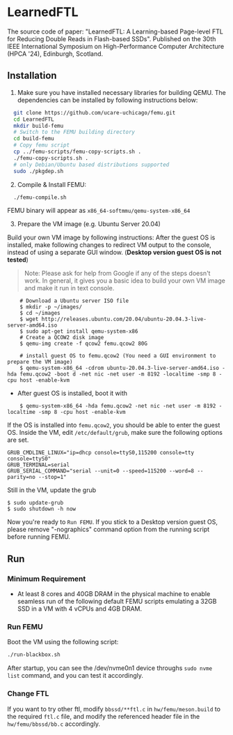 # LearnedFTL
The source code of paper: "LearnedFTL: A Learning-based Page-level FTL for Reducing Double Reads in Flash-based SSDs". Published on the 30th IEEE International Symposium on High-Performance Computer Architecture (HPCA '24), Edinburgh, Scotland.

## Installation

1. Make sure you have installed necessary libraries for building QEMU. The dependencies can be installed by following instructions below:

```bash
  git clone https://github.com/ucare-uchicago/femu.git
  cd LearnedFTL
  mkdir build-femu
  # Switch to the FEMU building directory
  cd build-femu
  # Copy femu script
  cp ../femu-scripts/femu-copy-scripts.sh .
  ./femu-copy-scripts.sh .
  # only Debian/Ubuntu based distributions supported
  sudo ./pkgdep.sh
```

2. Compile & Install FEMU:

```bash
  ./femu-compile.sh
```
  FEMU binary will appear as ``x86_64-softmmu/qemu-system-x86_64``

3. Prepare the VM image (e.g. Ubuntu Server 20.04)

  Build your own VM image by following instructions:
  After the guest OS is installed, make following changes to redirect VM output
  to the console, instead of using a separate GUI window. (**Desktop version guest OS is not tested**)

> Note: Please ask for help from Google if any of the steps doesn't work. In general, it gives you a basic idea to build your own VM image and make it run in text console.

```
    # Download a Ubuntu server ISO file
    $ mkdir -p ~/images/
    $ cd ~/images
    $ wget http://releases.ubuntu.com/20.04/ubuntu-20.04.3-live-server-amd64.iso
    $ sudo apt-get install qemu-system-x86
	# Create a QCOW2 disk image
    $ qemu-img create -f qcow2 femu.qcow2 80G

    # install guest OS to femu.qcow2 (You need a GUI environment to prepare the VM image)
    $ qemu-system-x86_64 -cdrom ubuntu-20.04.3-live-server-amd64.iso -hda femu.qcow2 -boot d -net nic -net user -m 8192 -localtime -smp 8 -cpu host -enable-kvm

```

  - After guest OS is installed, boot it with

```
    $ qemu-system-x86_64 -hda femu.qcow2 -net nic -net user -m 8192 -localtime -smp 8 -cpu host -enable-kvm
```

If the OS is installed into ``femu.qcow2``, you should be able to enter the guest OS. Inside the VM, edit ``/etc/default/grub``, make sure the following
options are set.


```
GRUB_CMDLINE_LINUX="ip=dhcp console=ttyS0,115200 console=tty console=ttyS0"
GRUB_TERMINAL=serial
GRUB_SERIAL_COMMAND="serial --unit=0 --speed=115200 --word=8 --parity=no --stop=1"
```

Still in the VM, update the grub
   
```
$ sudo update-grub
$ sudo shutdown -h now
```
  
Now you're ready to `Run FEMU`. If you stick to a Desktop version guest OS, please remove "-nographics" command option from the running script before running FEMU.

## Run

### Minimum Requirement

- At least 8 cores and 40GB DRAM in the physical machine to enable seamless run of the following default FEMU scripts emulating a 32GB SSD in a VM with 4 vCPUs and 4GB DRAM.

### Run FEMU

Boot the VM using the following script:

```Bash
./run-blackbox.sh
```

After startup, you can see the /dev/nvme0n1 device throughs ```sudo nvme list``` command, and you can test it accordingly.

### Change FTL

If you want to try other ftl, modify `bbssd/**ftl.c` in `hw/femu/meson.build` to the required `ftl.c` file, and modify the referenced header file in the `hw/femu/bbssd/bb.c` accordingly.